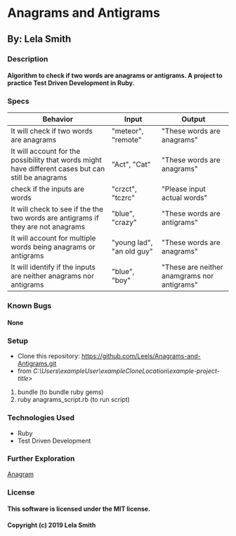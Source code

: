 # Anagrams and Antigrams
## By: Lela Smith

### Description
#### Algorithm to check if two words are anagrams or antigrams. A project to practice Test Driven Development in Ruby.

### Specs
|Behavior|Input|Output|
|---|---|---|
|It will check if two words are anagrams|"meteor", "remote"|"These words are anagrams"|
|It will account for the possibility that words might have different cases but can still be anagrams|"Act", "Cat"|"These words are anagrams"|
|check if the inputs are words|"crzct", "tczrc"|"Please input actual words"|
|It will check to see if the the two words are antigrams if they are not anagrams|"blue", "crazy"|"These words are antigrams"|
|It will account for multiple words being anagrams or antigrams|"young lad", "an old guy"|"These words are anagrams"|
|It will identify if the inputs are neither anagrams nor antigrams|"blue", "boy"|"These are neither anamgrams nor antigrams"|

### Known Bugs
#### None

### Setup
* Clone this repository: https://github.com/Leels/Anagrams-and-Antigrams.git
* from _C:\Users\exampleUser\exampleCloneLocation\example-project-title>_  
1. bundle (to bundle ruby gems)
2. ruby anagrams_script.rb (to run script)

### Technologies Used
* Ruby
* Test Driven Development

### Further Exploration
[Anagram](https://en.wikipedia.org/wiki/Anagram)

### License
#### This software is licensed under the MIT license.

#### Copyright (c) 2019 Lela Smith
